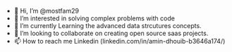- 👋 Hi, I’m @mostfam29
- 👀 I’m interested in solving complex problems with code
- 🌱 I’m currently Learning the advanced data strcutures concepts.
- 💞️ I’m looking to collaborate on creating open source saas projects.
- 📫 How to reach me Linkedin (linkedin.com/in/amin-dhouib-b3646a174/)


